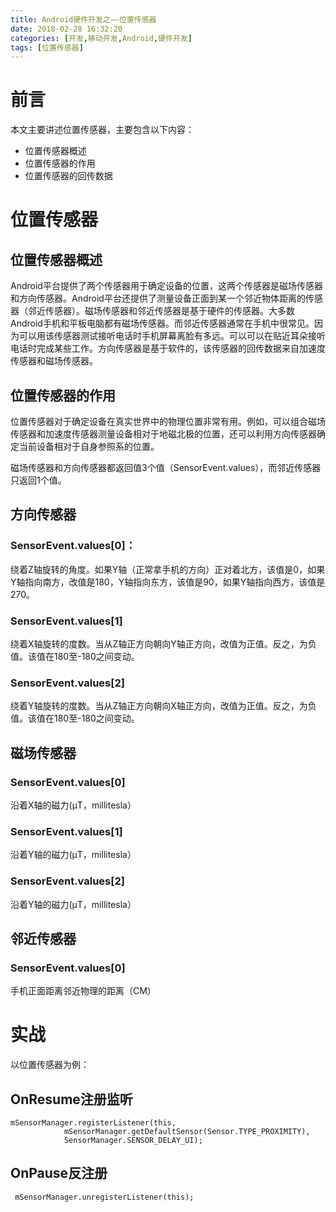 ```yaml
---
title: Android硬件开发之——位置传感器
date: 2018-02-28 16:32:20
categories: [开发,移动开发,Android,硬件开发]
tags: [位置传感器]
---
```

# 前言  
本文主要讲述位置传感器，主要包含以下内容：   

- 位置传感器概述  
- 位置传感器的作用  
- 位置传感器的回传数据  

<!--more-->  

# 位置传感器  

## 位置传感器概述
Android平台提供了两个传感器用于确定设备的位置，这两个传感器是磁场传感器和方向传感器。Android平台还提供了测量设备正面到某一个邻近物体距离的传感器（邻近传感器）。磁场传感器和邻近传感器是基于硬件的传感器。大多数Android手机和平板电脑都有磁场传感器。而邻近传感器通常在手机中很常见。因为可以用该传感器测试接听电话时手机屏幕离脸有多远。可以可以在贴近耳朵接听电话时完成某些工作。方向传感器是基于软件的，该传感器的回传数据来自加速度传感器和磁场传感器。  

## 位置传感器的作用  
位置传感器对于确定设备在真实世界中的物理位置非常有用。例如，可以组合磁场传感器和加速度传感器测量设备相对于地磁北极的位置，还可以利用方向传感器确定当前设备相对于自身参照系的位置。   

磁场传感器和方向传感器都返回值3个值（SensorEvent.values），而邻近传感器只返回1个值。  

## 方向传感器  

### SensorEvent.values[0]：
绕着Z轴旋转的角度。如果Y轴（正常拿手机的方向）正对着北方，该值是0，如果Y轴指向南方，改值是180，Y轴指向东方，该值是90，如果Y轴指向西方，该值是270。  

### SensorEvent.values[1]  
绕着X轴旋转的度数。当从Z轴正方向朝向Y轴正方向，改值为正值。反之，为负值。该值在180至-180之间变动。
### SensorEvent.values[2]  
绕着Y轴旋转的度数。当从Z轴正方向朝向X轴正方向，改值为正值。反之，为负值。该值在180至-180之间变动。  

## 磁场传感器  
### SensorEvent.values[0]  
沿着X轴的磁力(μT，millitesla）
### SensorEvent.values[1]  
沿着Y轴的磁力(μT，millitesla）
### SensorEvent.values[2]
沿着Y轴的磁力(μT，millitesla）
## 邻近传感器  
### SensorEvent.values[0]  
手机正面距离邻近物理的距离（CM）

# 实战 
以位置传感器为例：  
## OnResume注册监听  

	mSensorManager.registerListener(this,
                mSensorManager.getDefaultSensor(Sensor.TYPE_PROXIMITY),
                SensorManager.SENSOR_DELAY_UI);  

## OnPause反注册 

	 mSensorManager.unregisterListener(this);  



 
 

